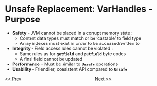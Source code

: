 # Unsafe Replacement: VarHandles - Purpose

* **Safety** -  JVM cannot be placed in a corrupt memory state : 
  * Content data types must match or be ‘castable’ to field type
  * Array indexes must exist in order to be accessed/written to
* **Integrity** - Field access rules cannot be violated :
  * Same rules as for **`getfield`** and **`putfield`** byte codes
  * A final field cannot be updated
* **Performance** - Must be similar to **`Unsafe`** operations     
* **Usability** - Friendlier, consistent API compared to **`Unsafe`**

[<< Prev](page16.md) 
&#160;&#160;&#160;&#160;&#160;&#160;&#160;&#160;&#160;&#160;&#160;
&#160;&#160;&#160;&#160;&#160;&#160;&#160;&#160;&#160;&#160;&#160;
&#160;&#160;&#160;&#160;&#160;&#160;&#160;&#160;&#160;&#160;&#160;
&#160;&#160;&#160;&#160;&#160;&#160;&#160;&#160;&#160;&#160;&#160;
&#160;&#160;&#160;&#160;&#160;&#160;&#160;&#160;&#160;&#160;&#160; 
[Next >>](page18.md) 